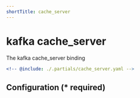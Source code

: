 ```yaml
---
shortTitle: cache_server
---
```


# kafka cache_server

The kafka cache_server binding

```yaml {3}
<!-- @include: ./.partials/cache_server.yaml -->
```

## Configuration (\* required)

<!-- @include: ./.partials/options.md -->
<!-- @include: ./.partials/routes.md -->
<!-- @include: ../.partials/exit.md -->
<!-- @include: ../.partials/telemetry.md -->
